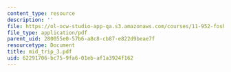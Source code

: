 ```yaml
---
content_type: resource
description: ''
file: https://ol-ocw-studio-app-qa.s3.amazonaws.com/courses/11-952-foshan-china-workshop-spring-2004/62291706bc759fa601ebaf1a3924f162_mid_trip_3.pdf
file_type: application/pdf
parent_uid: 280055e0-57b6-a8c8-cb87-e822d9beae7f
resourcetype: Document
title: mid_trip_3.pdf
uid: 62291706-bc75-9fa6-01eb-af1a3924f162
---
```

